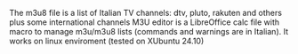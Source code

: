 The m3u8 file is a list of Italian TV channels: dtv, pluto, rakuten and others plus some international channels
M3U editor is a LibreOffice calc file with macro to manage m3u/m3u8 lists (commands and warnings are in Italian). It works on linux enviroment (tested on XUbuntu 24.10)
